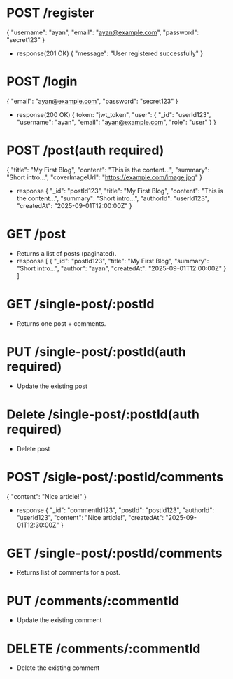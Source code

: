 # POST /register
{
  "username": "ayan",
  "email": "ayan@example.com",
  "password": "secret123"
}
- response(201 OK)
{
  "message": "User registered successfully"
}


# POST /login
{
  "email": "ayan@example.com",
  "password": "secret123"
}
- response(200 OK)
{
    token: "jwt_token",
    "user": {
    "_id": "userId123",
    "username": "ayan",
    "email": "ayan@example.com",
    "role": "user"
  }
}

# POST /post(auth required)
{
    "title": "My First Blog",
  "content": "This is the content...",
  "summary": "Short intro...",
  "coverImageUrl": "https://example.com/image.jpg"
}
- response
{
  "_id": "postId123",
  "title": "My First Blog",
  "content": "This is the content...",
  "summary": "Short intro...",
  "authorId": "userId123",
  "createdAt": "2025-09-01T12:00:00Z"
}

# GET /post
- Returns a list of posts (paginated).
- response
[
  {
    "_id": "postId123",
    "title": "My First Blog",
    "summary": "Short intro...",
    "author": "ayan",
    "createdAt": "2025-09-01T12:00:00Z"
  }
]


# GET /single-post/:postId
- Returns one post + comments.

# PUT /single-post/:postId(auth required)
- Update the existing post

# Delete /single-post/:postId(auth required)
- Delete post

# POST /sigle-post/:postId/comments
{
  "content": "Nice article!"
}

- response
{
  "_id": "commentId123",
  "postId": "postId123",
  "authorId": "userId123",
  "content": "Nice article!",
  "createdAt": "2025-09-01T12:30:00Z"
}

# GET /single-post/:postId/comments
- Returns list of comments for a post.

# PUT /comments/:commentId
- Update the existing comment

# DELETE /comments/:commentId
- Delete the existing comment